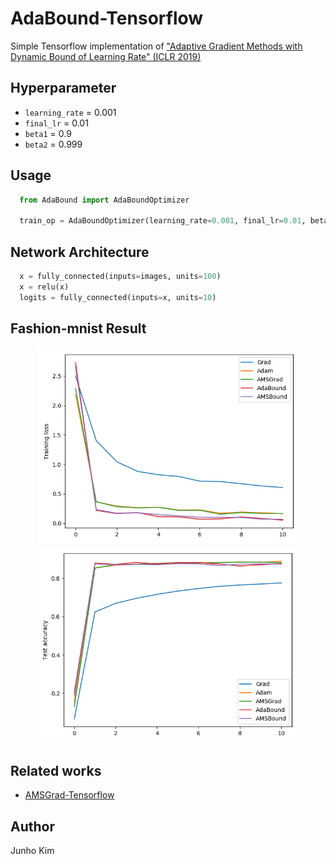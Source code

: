 # AdaBound-Tensorflow
Simple Tensorflow implementation of ["Adaptive Gradient Methods with Dynamic Bound of Learning Rate" (ICLR 2019)](https://openreview.net/forum?id=Bkg3g2R9FX)

## Hyperparameter
* `learning_rate` = 0.001
* `final_lr` = 0.01
* `beta1` = 0.9
* `beta2` = 0.999

## Usage
```python
  from AdaBound import AdaBoundOptimizer
  
  train_op = AdaBoundOptimizer(learning_rate=0.001, final_lr=0.01, beta1=0.9, beta2=0.999, amsgrad=False).minimize(loss)
```

## Network Architecture
```python
  x = fully_connected(inputs=images, units=100)
  x = relu(x)
  logits = fully_connected(inputs=x, units=10)
```

## Fashion-mnist Result
<div align="center">
   <img src="/assets/loss.png" width="420">
  <img src="/assets/accuracy.png"  width="420">
</div>

## Related works
* [AMSGrad-Tensorflow](https://github.com/taki0112/AMSGrad-Tensorflow)

## Author
Junho Kim
